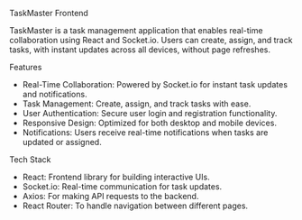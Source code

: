 TaskMaster Frontend

TaskMaster is a task management application that enables real-time collaboration using React and Socket.io. Users can create, assign, and track tasks, with instant updates across all devices, without page refreshes.

Features
- Real-Time Collaboration: Powered by Socket.io for instant task updates and notifications.
- Task Management: Create, assign, and track tasks with ease.
- User Authentication: Secure user login and registration functionality.
- Responsive Design: Optimized for both desktop and mobile devices.
- Notifications: Users receive real-time notifications when tasks are updated or assigned.

Tech Stack
- React: Frontend library for building interactive UIs.
- Socket.io: Real-time communication for task updates.
- Axios: For making API requests to the backend.
- React Router: To handle navigation between different pages.
